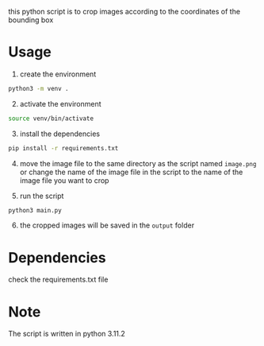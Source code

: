 this python script is to crop images according to the coordinates of the bounding box

# Usage

1. create the environment

```bash
python3 -m venv .
```

2. activate the environment

```bash
source venv/bin/activate
```

3. install the dependencies

```bash
pip install -r requirements.txt
```

4. move the image file to the same directory as the script named `image.png` or change the name of the image file in the script to the name of the image file you want to crop

5. run the script

```bash
python3 main.py
```

6. the cropped images will be saved in the `output` folder

# Dependencies

check the requirements.txt file

# Note

The script is written in python 3.11.2

